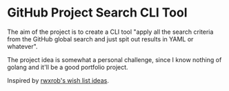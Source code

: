 # GitHub Project Search CLI Tool

The aim of the project is to create a CLI tool "apply all the search criteria from the GitHub global search and just spit out results in YAML or whatever".

The project idea is somewhat a personal challenge, since I know nothing of golang
and it'll be a good portfolio project.

Inspired by [rwxrob's wish list ideas](https://github.com/rwxrob/wish/tree/main/20210627143159).
